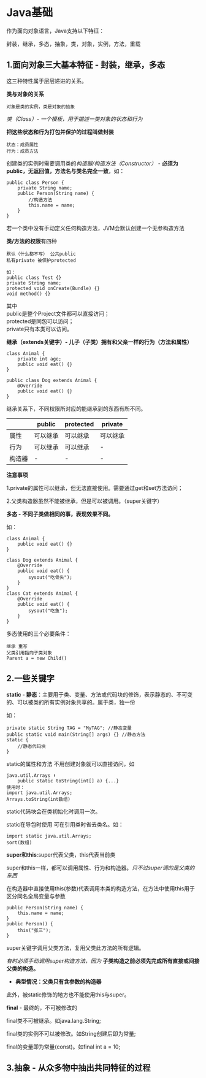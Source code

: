 # Java基础

作为面向对象语言，Java支持以下特征：

封装，继承，多态，抽象，类，对象，实例，方法，重载

## 1.面向对象三大基本特征 - 封装，继承，多态

这三种特性属于层层递进的关系。

**类与对象的关系**

    对象是类的实例，类是对象的抽象

*类（Class）- 一个模板，用于描述一类对象的状态和行为* 

**把这些状态和行为打包并保护的过程叫做封装**

    状态：成员属性
    行为：成员方法

创建类的实例时需要调用类的*构造器/构造方法（Constructor）* - **必须为public，无返回值，方法名与类名完全一致**，如：

    public class Person {
        private String name;
        public Person(String name) {
            //构造方法
            this.name = name;
        }
    }

若一个类中没有手动定义任何构造方法，JVM会默认创建一个无参构造方法

**类/方法的权限**有四种

    默认（什么都不写） 公共public
    私有private 被保护protected
    
    如：
    public class Test {}
    private String name;
    protected void onCreate(Bundle) {}
    void method() {}

其中
<br>public是整个Project文件都可以直接访问；
<br>protected是同包可以访问；
<br>private只有本类可以访问。

**继承（extends关键字）- 儿子（子类）拥有和父亲一样的行为（方法和属性）**

    class Animal {
        private int age;
        public void eat() {}
    }

    public class Dog extends Animal {
        @Override
        public void eat() {}
    }

继承关系下，不同权限所对应的能继承到的东西有所不同。

| |public|protected|private|
|----|----|----|----|
|属性|可以继承|可以继承|可以继承|
|行为|可以继承|可以继承|-|
|构造器|-|-|-|

**注意事项**

1.private的属性可以继承，但无法直接使用。需要通过get和set方法访问；

2.父类构造器虽然不能被继承，但是可以被调用。（super关键字）

**多态 - 不同子类做相同的事，表现效果不同。**

如：

    class Animal {
        public void eat() {}
    }

    class Dog extends Animal {
        @Override
        public void eat() {
            sysout("吃骨头");
        }
    }
    class Cat extends Animal {
        @Override
        public void eat() {
            sysout("吃鱼");
        }
    }

多态使用的三个必要条件：

    继承 重写 
    父类引用指向子类对象
    Parent a = new Child()

## 2.一些关键字

**static - 静态**：主要用于类、变量、方法或代码块的修饰，表示静态的、不可变的、可以被类的所有实例对象共享的。属于类，独一份

如：

    private static String TAG = "MyTAG"; //静态变量
    public static void main(String[] args) {} //静态方法
    static {
        //静态代码块
    }

static的属性和方法 不用创建对象就可以直接访问，如

    java.util.Arrays ⬇
        public static toString(int[] a) {...}
    使用时：
    import java.util.Arrays;
    Arrays.toString(int数组)

static代码块会在类初始化时调用一次。

static在导包时使用 可在引用类时省去类名。如：

    import static java.util.Arrays;
    sort(数组)

**super和this**:super代表父类，this代表当前类

super和this一样，都可以调用属性、行为和构造器。*只不过super调的是父类的东西*

在构造器中直接使用this(参数)代表调用本类的构造方法，在方法中使用this用于区分同名全局变量与参数

    public Person(String name) {
        this.name = name;
    }
    public Person() {
        this("张三");
    }

super关键字调用父类方法，复用父类此方法的所有逻辑。

*有时必须手动调用super构造方法，因为* **子类构造之前必须先完成所有直接或间接父类的构造。**
- **典型情况：父类只有含参数的构造器**

此外，被static修饰的地方也不能使用this与super。

**final** - 最终的，不可被修改的

final类不可被继承。如java.lang.String;

final类的实例不可以被修改。如String创建后即为常量;

final的变量即为常量(const)。如final int a = 10;

## 3.抽象 - 从众多物中抽出共同特征的过程


